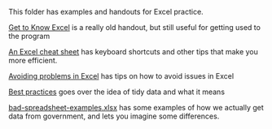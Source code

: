 This folder has examples and handouts for Excel practice. 

[Get to Know Excel](XLGetKnow.pdf) is a really old handout, but still useful for getting used to the program

[An Excel cheat sheet](macxlcheatsheet.pdf) has keyboard shortcuts and other tips that make you more efficient.

[Avoiding problems in Excel](avoid-xl-problems.pdf) has tips on how to avoid issues in Excel

[Best practices](bestpractices_v2.pdf) goes over the idea of tidy data and what it means


[bad-spreadsheet-examples.xlsx](bad-spreadsheet-examples.xlsx) has some examples of how we actually get data from government, and lets you imagine some differences.



